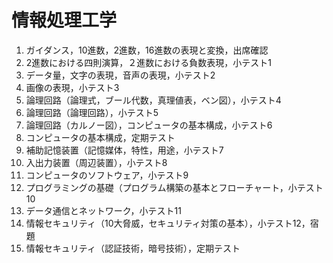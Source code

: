 # 情報処理工学


1.  ガイダンス，10進数，2進数，16進数の表現と変換，出席確認
2.  2進数における四則演算，２進数における負数表現，小テスト1
3.  データ量，文字の表現，音声の表現，小テスト2
4.  画像の表現，小テスト3
5.  論理回路（論理式，ブール代数，真理値表，ベン図），小テスト4
6.  論理回路（論理回路），小テスト5
7.  論理回路（カルノー図），コンピュータの基本構成，小テスト6
8.  コンピュータの基本構成，定期テスト
9.  補助記憶装置（記憶媒体，特性，用途，小テスト7
10. 入出力装置（周辺装置），小テスト8
11. コンピュータのソフトウェア，小テスト9
12. プログラミングの基礎（プログラム構築の基本とフローチャート，小テスト10
13. データ通信とネットワーク，小テスト11
14. 情報セキュリティ（10大脅威，セキュリティ対策の基本），小テスト12，宿題
15. 情報セキュリティ（認証技術，暗号技術），定期テスト
